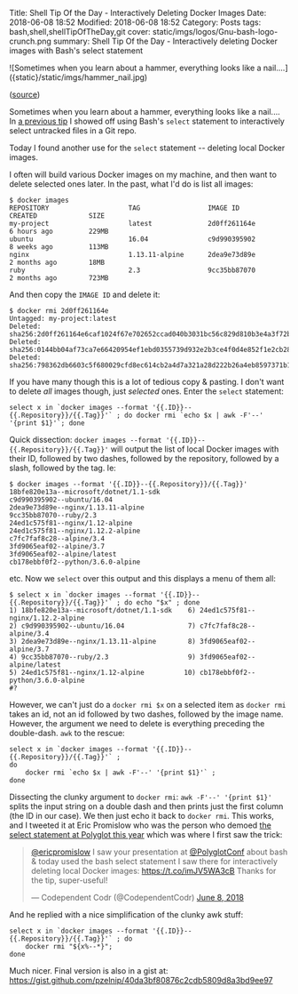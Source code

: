 Title: Shell Tip Of the Day - Interactively Deleting Docker Images
Date: 2018-06-08 18:52
Modified: 2018-06-08 18:52
Category: Posts
tags: bash,shell,shellTipOfTheDay,git
cover: static/imgs/logos/Gnu-bash-logo-crunch.png
summary: Shell Tip Of the Day - Interactively deleting Docker images with Bash's select statement

![Sometimes when you learn about a hammer, everything looks like a nail....]
({static}/static/imgs/hammer_nail.jpg)

([source](https://devrant.com/rants/752222/if-all-you-have-is-a-hammer-everything-looks-like-a-nail-this-was-something-whic))

Sometimes when you learn about a hammer, everything looks like a nail....  In
[a previous tip]({filename}/stotd-select-untracked-files.md) I showed off using
Bash's `select` statement to interactively select untracked files in a Git repo.

Today I found another use for the `select` statement -- deleting local Docker
images.

I often will build various Docker images on my machine, and then want to delete
selected ones later.  In the past, what I'd do is list all images:

```shell
$ docker images
REPOSITORY                    TAG                 IMAGE ID            CREATED             SIZE
my-project                    latest              2d0ff261164e        6 hours ago         229MB
ubuntu                        16.04               c9d990395902        8 weeks ago         113MB
nginx                         1.13.11-alpine      2dea9e73d89e        2 months ago        18MB
ruby                          2.3                 9cc35bb87070        2 months ago        723MB
```

And then copy the `IMAGE ID` and delete it:

```shell
$ docker rmi 2d0ff261164e
Untagged: my-project:latest
Deleted: sha256:2d0ff261164e6caf1024f67e702652ccad040b3031bc56c829d810b3e4a3f72b
Deleted: sha256:0144bb04af73ca7e66420954ef1ebd0355739d932e2b3ce4f0d4e852f1e2cb28
Deleted: sha256:798362db6603c5f680029cfd8ec614cb2a4d7a321a28d222b26a4eb8597371b1
```

If you have many though this is a lot of tedious copy & pasting.  I don't want to
delete *all* images though, just _selected_ ones.  Enter the `select` statement:

```shell
select x in `docker images --format '{{.ID}}--{{.Repository}}/{{.Tag}}'` ; do docker rmi `echo $x | awk -F'--' '{print $1}'`; done
```

Quick dissection: `docker images --format '{{.ID}}--{{.Repository}}/{{.Tag}}'` will
output the list of local Docker images with their ID, followed by two dashes, followed
by the repository, followed by a slash, followed by the tag.  Ie:

```shell
$ docker images --format '{{.ID}}--{{.Repository}}/{{.Tag}}'
18bfe820e13a--microsoft/dotnet/1.1-sdk
c9d990395902--ubuntu/16.04
2dea9e73d89e--nginx/1.13.11-alpine
9cc35bb87070--ruby/2.3
24ed1c575f81--nginx/1.12-alpine
24ed1c575f81--nginx/1.12.2-alpine
c7fc7faf8c28--alpine/3.4
3fd9065eaf02--alpine/3.7
3fd9065eaf02--alpine/latest
cb178ebbf0f2--python/3.6.0-alpine
```

etc.  Now we `select` over this output and this displays a menu of them all:

```shell
$ select x in `docker images --format '{{.ID}}--{{.Repository}}/{{.Tag}}'` ; do echo "$x" ; done
1) 18bfe820e13a--microsoft/dotnet/1.1-sdk    6) 24ed1c575f81--nginx/1.12.2-alpine
2) c9d990395902--ubuntu/16.04                7) c7fc7faf8c28--alpine/3.4
3) 2dea9e73d89e--nginx/1.13.11-alpine        8) 3fd9065eaf02--alpine/3.7
4) 9cc35bb87070--ruby/2.3                    9) 3fd9065eaf02--alpine/latest
5) 24ed1c575f81--nginx/1.12-alpine          10) cb178ebbf0f2--python/3.6.0-alpine
#?
```

However, we can't just do a `docker rmi $x` on a selected item as `docker rmi`
takes an id, not an id followed by two dashes, followed by the image name.  However,
the argument we need to delete is everything preceding the double-dash.  `awk` to
the rescue:

```shell
select x in `docker images --format '{{.ID}}--{{.Repository}}/{{.Tag}}'` ;
do
    docker rmi `echo $x | awk -F'--' '{print $1}'` ;
done
```

Dissecting the clunky argument to `docker rmi`: `awk -F'--' '{print $1}'` splits
the input string on a double dash and then prints just the first column (the ID
in our case).  We then just echo it back to `docker rmi`.  This works, and I
tweeted it at Eric Promislow who was the person who demoed
[the select statement at Polyglot this year]({filename}polyglotconf-2018.md)
which was where I first saw the trick:

<!-- markdownlint-disable MD033 -->
<blockquote class="twitter-tweet" data-lang="en"><p lang="en" dir="ltr">
<a href="https://twitter.com/ericpromislow?ref_src=twsrc%5Etfw">@ericpromislow</a>
I saw your presentation at <a href="https://twitter.com/PolyglotConf?ref_src=twsrc%5Etfw">@PolyglotConf</a>
about bash &amp; today used the bash select statement I saw there for interactively deleting local Docker
images: <a href="https://t.co/imJV5WA3cB">https://t.co/imJV5WA3cB</a>  Thanks for the tip, super-useful!</p>
&mdash; Codependent Codr (@CodependentCodr)
<a href="https://twitter.com/CodependentCodr/status/1005153068046954496?ref_src=twsrc%5Etfw">June 8, 2018</a>
</blockquote>
<script async src="https://platform.twitter.com/widgets.js" charset="utf-8"></script>
<!-- markdownlint-enable MD033 -->

And he replied with a nice simplification of the clunky awk stuff:

```shell
select x in `docker images --format '{{.ID}}--{{.Repository}}/{{.Tag}}'` ; do
    docker rmi "${x%--*}";
done
```

Much nicer.  Final version is also in a gist at:
<https://gist.github.com/pzelnip/40da3bf80876c2cdb5809d8a3bd9ee97>
